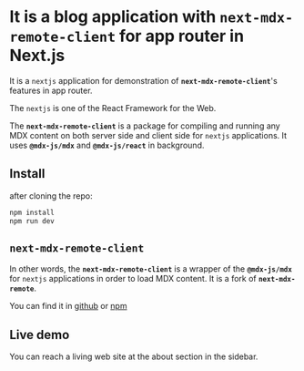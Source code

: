 # It is a blog application with `next-mdx-remote-client` for app router in Next.js

It is a `nextjs` application for demonstration of **`next-mdx-remote-client`**'s features in app router.

The `nextjs` is one of the React Framework for the Web. 

The **`next-mdx-remote-client`** is a package for compiling and running any MDX content on both server side and client side for `nextjs` applications. It uses **`@mdx-js/mdx`** and **`@mdx-js/react`** in background.

## Install
after cloning the repo:
```bash
npm install
npm run dev
```

## `next-mdx-remote-client`
In other words, the **`next-mdx-remote-client`** is a wrapper of the **`@mdx-js/mdx`** for `nextjs` applications in order to load MDX content. It is a fork of **`next-mdx-remote`**.

You can find it in [github](https://github.com/ipikuka/next-mdx-remote-client) or [npm](https://www.npmjs.com/package/next-mdx-remote-client)

## Live demo
You can reach a living web site at the about section in the sidebar.